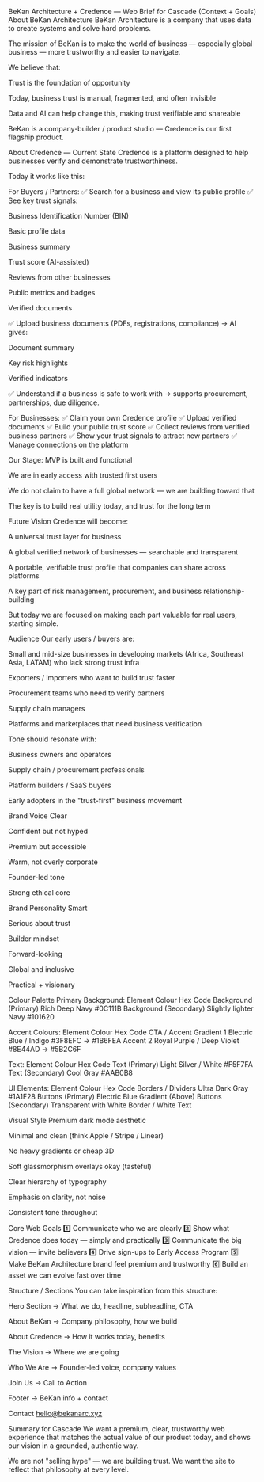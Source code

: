 BeKan Architecture + Credence — Web Brief for Cascade (Context + Goals)
About BeKan Architecture
BeKan Architecture is a company that uses data to create systems and solve hard problems.

The mission of BeKan is to make the world of business — especially global business — more trustworthy and easier to navigate.

We believe that:

Trust is the foundation of opportunity

Today, business trust is manual, fragmented, and often invisible

Data and AI can help change this, making trust verifiable and shareable

BeKan is a company-builder / product studio — Credence is our first flagship product.

About Credence — Current State
Credence is a platform designed to help businesses verify and demonstrate trustworthiness.

Today it works like this:

For Buyers / Partners:
✅ Search for a business and view its public profile
✅ See key trust signals:

Business Identification Number (BIN)

Basic profile data

Business summary

Trust score (AI-assisted)

Reviews from other businesses

Public metrics and badges

Verified documents

✅ Upload business documents (PDFs, registrations, compliance) → AI gives:

Document summary

Key risk highlights

Verified indicators

✅ Understand if a business is safe to work with → supports procurement, partnerships, due diligence.

For Businesses:
✅ Claim your own Credence profile
✅ Upload verified documents
✅ Build your public trust score
✅ Collect reviews from verified business partners
✅ Show your trust signals to attract new partners
✅ Manage connections on the platform

Our Stage:
MVP is built and functional

We are in early access with trusted first users

We do not claim to have a full global network — we are building toward that

The key is to build real utility today, and trust for the long term

Future Vision
Credence will become:

A universal trust layer for business

A global verified network of businesses — searchable and transparent

A portable, verifiable trust profile that companies can share across platforms

A key part of risk management, procurement, and business relationship-building

But today we are focused on making each part valuable for real users, starting simple.

Audience
Our early users / buyers are:

Small and mid-size businesses in developing markets (Africa, Southeast Asia, LATAM) who lack strong trust infra

Exporters / importers who want to build trust faster

Procurement teams who need to verify partners

Supply chain managers

Platforms and marketplaces that need business verification

Tone should resonate with:

Business owners and operators

Supply chain / procurement professionals

Platform builders / SaaS buyers

Early adopters in the "trust-first" business movement

Brand Voice
Clear

Confident but not hyped

Premium but accessible

Warm, not overly corporate

Founder-led tone

Strong ethical core

Brand Personality
Smart

Serious about trust

Builder mindset

Forward-looking

Global and inclusive

Practical + visionary

Colour Palette
Primary Background:
Element	Colour	Hex Code
Background (Primary)	Rich Deep Navy	#0C111B
Background (Secondary)	Slightly lighter Navy	#101620

Accent Colours:
Element	Colour	Hex Code
CTA / Accent Gradient 1	Electric Blue / Indigo	#3F8EFC → #1B6FEA
Accent 2	Royal Purple / Deep Violet	#8E44AD → #5B2C6F

Text:
Element	Colour	Hex Code
Text (Primary)	Light Silver / White	#F5F7FA
Text (Secondary)	Cool Gray	#AAB0B8

UI Elements:
Element	Colour	Hex Code
Borders / Dividers	Ultra Dark Gray	#1A1F28
Buttons (Primary)	Electric Blue Gradient	(Above)
Buttons (Secondary)	Transparent with White Border / White Text	

Visual Style
Premium dark mode aesthetic

Minimal and clean (think Apple / Stripe / Linear)

No heavy gradients or cheap 3D

Soft glassmorphism overlays okay (tasteful)

Clear hierarchy of typography

Emphasis on clarity, not noise

Consistent tone throughout

Core Web Goals
1️⃣ Communicate who we are clearly
2️⃣ Show what Credence does today — simply and practically
3️⃣ Communicate the big vision — invite believers
4️⃣ Drive sign-ups to Early Access Program
5️⃣ Make BeKan Architecture brand feel premium and trustworthy
6️⃣ Build an asset we can evolve fast over time

Structure / Sections
You can take inspiration from this structure:

Hero Section → What we do, headline, subheadline, CTA

About BeKan → Company philosophy, how we build

About Credence → How it works today, benefits

The Vision → Where we are going

Who We Are → Founder-led voice, company values

Join Us → Call to Action

Footer → BeKan info + contact

Contact
hello@bekanarc.xyz

Summary for Cascade
We want a premium, clear, trustworthy web experience that matches the actual value of our product today, and shows our vision in a grounded, authentic way.

We are not "selling hype" — we are building trust.
We want the site to reflect that philosophy at every level.